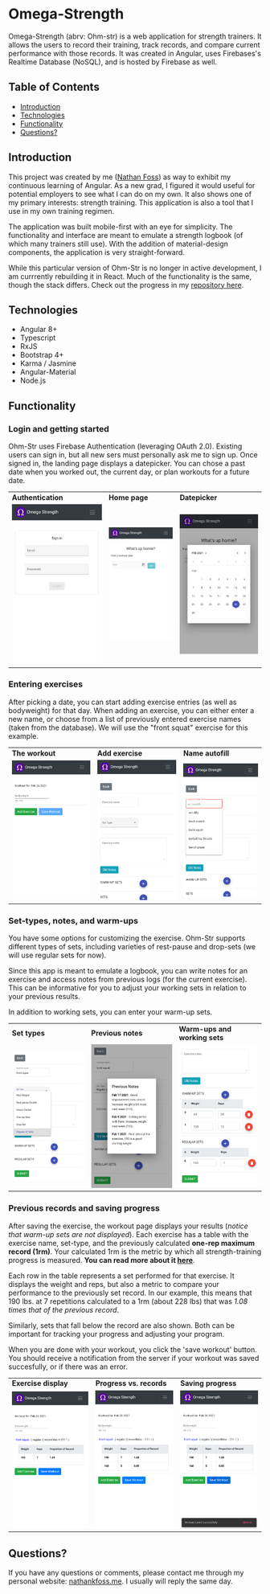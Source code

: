 # Omega-Strength

Omega-Strength (abrv: Ohm-str) is a web application for strength trainers. It allows the users to record their training, track records, and compare current performance with those records. It was created in Angular, uses Firebases's Realtime Database (NoSQL), and is hosted by Firebase as well.

## Table of Contents
+ [Introduction](#introduction)
+ [Technologies](#technologies)
+ [Functionality](#functionality)
+ [Questions?](#Questions?)

## Introduction

This project was created by me ([Nathan Foss](https://www.nathankfoss.me)) as way to exhibit my continuous learning of Angular. As a new grad, I figured it would useful for potential employers to see what I can do on my own. It also shows one of my primary interests: strength training. This application is also a tool that I use in my own training regimen.

The application was built mobile-first with an eye for simplicity. The functionality and interface are meant to emulate a strength logbook (of which many trainers still use). With the addition of material-design components, the application is very straight-forward.

While this particular version of Ohm-Str is no longer in active development, I am currrently rebuilding it in React. Much of the functionality is the same, though the stack differs. Check out the progress in my [repository here](https://github.com/nkfoss/Ohm-str-react).

## Technologies

- Angular 8+
- Typescript
- RxJS
- Bootstrap 4+
- Karma / Jasmine
- Angular-Material
- Node.js

## Functionality

### Login and getting started

Ohm-Str uses Firebase Authentication (leveraging OAuth 2.0). Existing users can sign in, but all new sers must personally ask me to sign up. Once signed in, the landing page displays a datepicker. You can chose a past date when you worked out, the current day, or plan workouts for a future date.

<table>
  <tr>
    <td><strong> Authentication </strong></td>
    <td><strong> Home page </strong></td>
    <td><strong> Datepicker </strong></td>
  </tr>
  <tr>
    <td><img src="./src/assets/images/login.png" ></td>
    <td><img src="./src/assets/images/landing.png" ></td>
    <td><img src="./src/assets/images/landing_dp.png" ></td>
  </tr>
 </table>

 ### Entering exercises

After picking a date, you can start adding exercise entries (as well as bodyweight) for that day. When adding an exercise, you can either enter a new name, or choose from a list of previously entered exercise names (taken from the database). We will use the "front squat" exercise for this example.

<table>
  <tr>
    <td> <strong> The workout </strong> </td>
     <td><strong> Add exercise </strong> </td>
     <td><strong> Name autofill </strong></td>
  </tr>
  <tr>
    <td><img src="./src/assets/images/editworkout.png" ></td>
    <td><img src="./src/assets/images/editexercise.png" ></td>
    <td><img src="./src/assets/images/autofill.png" ></td>
  </tr>
 </table>

  ### Set-types, notes, and warm-ups

You have some options for customizing the exercise. Ohm-Str supports different types of sets, including varieties of rest-pause and drop-sets (we will use regular sets for now). 

Since this app is meant to emulate a logbook, you can write notes for an exercise and access notes from previous logs (for the current exercise). This can be informative for you to adjust your working sets in relation to your previous results.

In addition to working sets, you can enter your warm-up sets. 

 <table>
  <tr>
	<td><strong> Set types </strong></td>
    <td><strong> Previous notes </strong></td>
     <td><strong> Warm-ups and working sets </strong></td>
  </tr>
  <tr>
	<td><img src="./src/assets/images/settypes.png" ></td>
	<td><img src="./src/assets/images/notes.png" ></td>
    <td><img src="./src/assets/images/sets.png" ></td>
  
  </tr>
 </table>

 ### Previous records and saving progress

After saving the exercise, the workout page displays your results (*notice that warm-up sets are not displayed*). Each exercise has a table with the exercise name, set-type, and the previously calculated **one-rep maximum record (1rm)**. Your calculated 1rm is the metric by which all strength-training progress is measured. **You can read more about it [here](https://en.wikipedia.org/wiki/One-repetition_maximum)**.

Each row in the table represents a set performed for that exercise. It displays the weight and reps, but also a metric to compare your performance to the previously set record. In our example, this means that 190 lbs. at 7 repetitions calculated to a 1rm (about 228 lbs) that was *1.08 times that of the previous record*. 

Similarly, sets that fall below the record are also shown. Both can be important for tracking your progress and adjusting your program.

When you are done with your workout, you click the 'save workout' button. You should receive a notification from the server if your workout was saved succesfully, or if there was an error.

 <table>
  <tr>
	<td><strong> Exercise display </strong></td>
    <td><strong> Progress vs. records </strong></td>
     <td><strong> Saving progress </strong></td>
  </tr>
  <tr>
	<td><img src="./src/assets/images/recordview.png" ></td>
	<td><img src="./src/assets/images/lower_record.png" ></td>
    <td><img src="./src/assets/images/saved_workout.png" ></td>
  
  </tr>
 </table>

 ## Questions?

If you have any questions or comments, please contact me through my personal website: [nathankfoss.me](https://www.nathankfoss.me). I usually will reply the same day.
